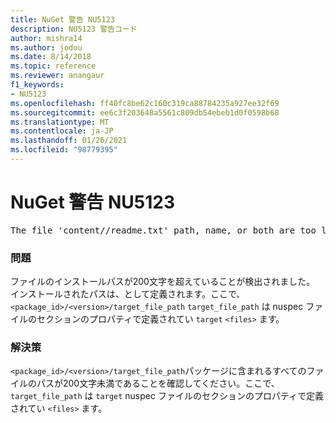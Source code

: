 ```yaml
---
title: NuGet 警告 NU5123
description: NU5123 警告コード
author: mishra14
ms.author: jodou
ms.date: 8/14/2018
ms.topic: reference
ms.reviewer: anangaur
f1_keywords:
- NU5123
ms.openlocfilehash: ff40fc8be62c160c319ca88784235a927ee32f69
ms.sourcegitcommit: ee6c3f203648a5561c809db54ebeb1d0f0598b68
ms.translationtype: MT
ms.contentlocale: ja-JP
ms.lasthandoff: 01/26/2021
ms.locfileid: "98779395"
---
```

# <a name="nuget-warning-nu5123"></a>NuGet 警告 NU5123
<pre>The file 'content/<LongPath>/readme.txt' path, name, or both are too long. Your package might not work without long file path support. Please shorten the file path or file name.</pre>

### <a name="issue"></a>問題

ファイルのインストールパスが200文字を超えていることが検出されました。 インストールされたパスは、として定義されます。ここで、 `<package_id>/<version>/target_file_path` `target_file_path` は nuspec ファイルのセクションのプロパティで定義されてい `target` `<files>` ます。


### <a name="solution"></a>解決策

`<package_id>/<version>/target_file_path`パッケージに含まれるすべてのファイルのパスが200文字未満であることを確認してください。ここで、 `target_file_path` は `target` nuspec ファイルのセクションのプロパティで定義されてい `<files>` ます。

